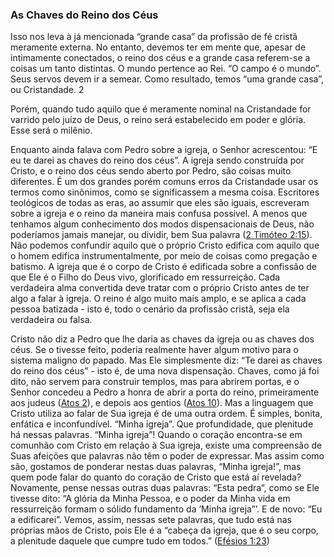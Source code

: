 ### As Chaves do Reino dos Céus 

Isso nos leva à já mencionada “grande casa” da profissão de fé cristã meramente externa. No entanto, devemos ter em mente que, apesar de intimamente conectados, o reino dos céus e a grande casa referem-se a coisas um tanto distintas. O mundo pertence ao Rei. “O campo é o mundo”. Seus servos devem ir a semear. Como resultado, temos “uma grande casa”, ou Cristandade. 2

Porém, quando tudo aquilo que é meramente nominal na Cristandade for varrido pelo juízo de Deus, o reino será estabelecido em poder e glória. Esse será o milênio.

Enquanto ainda falava com Pedro sobre a igreja, o Senhor acrescentou: “E eu te darei as chaves do reino dos céus”. A igreja sendo construída por Cristo, e o reino dos céus sendo aberto por Pedro, são coisas muito diferentes. É um dos grandes porém comuns erros da Cristandade usar os termos como sinônimos, como se significassem a mesma coisa. Escritores teológicos de todas as eras, ao assumir que eles são iguais, escreveram sobre a igreja e o reino da maneira mais confusa possível. A menos que tenhamos algum conhecimento dos modos dispensacionais de Deus, não poderíamos jamais manejar, ou dividir, bem Sua palavra ([2 Timóteo 2:15](http://bibliaonline.com.br/acf/2tm/2/15)). Não podemos confundir aquilo que o próprio Cristo edifica com aquilo que o homem edifica instrumentalmente, por meio de coisas como pregação e batismo. A igreja que é o corpo de Cristo é edificada sobre a confissão de que Ele é o Filho do Deus vivo, glorificado em ressurreição. Cada verdadeira alma convertida deve tratar com o próprio Cristo antes de ter algo a falar à igreja. O reino é algo muito mais amplo, e se aplica a cada pessoa batizada - isto é, todo o cenário da profissão cristã, seja ela verdadeira ou falsa.

Cristo não diz a Pedro que lhe daria as chaves da igreja ou as chaves dos céus. Se o tivesse feito, poderia realmente haver algum motivo para o sistema maligno do papado. Mas Ele simplesmente diz: “Te darei as chaves do reino dos céus” - isto é, de uma nova dispensação. Chaves, como já foi dito, não servem para construir templos, mas para abrirem portas, e o Senhor concedeu a Pedro a honra de abrir a porta do reino, primeiramente aos judeus ([Atos 2](http://bibliaonline.com.br/acf/atos/2)), e depois aos gentios ([Atos 10](http://bibliaonline.com.br/acf/atos/10)). Mas a linguagem que Cristo utiliza ao falar de Sua igreja é de uma outra ordem. É simples, bonita, enfática e inconfundível. “Minha igreja”. Que profundidade, que plenitude há nessas palavras. “Minha igreja”! Quando o coração encontra-se em comunhão com Cristo em relação à Sua igreja, existe uma compreensão de Suas afeições que palavras não têm o poder de expressar. Mas assim como são, gostamos de ponderar nestas duas palavras, “Minha igreja!”, mas quem pode falar do quanto do coração de Cristo que está aí revelada? Novamente, pense nessas outras duas palavras: “Esta pedra”, como se Ele tivesse dito: “A glória da Minha Pessoa, e o poder da Minha vida em ressurreição formam o sólido fundamento da ’Minha igreja”’. E de novo: “Eu a edificarei”. Vemos, assim, nessas sete palavras, que tudo está nas próprias mãos de Cristo, pois Ele é a “cabeça da igreja, que é o seu corpo, a plenitude daquele que cumpre tudo em todos.” ([Efésios 1:23](http://bibliaonline.com.br/acf/ef/1/23))